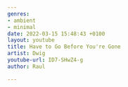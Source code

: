 ```yaml
---
genres:
- ambient
- minimal
date: 2022-03-15 15:48:43 +0100
layout: youtube
title: Have to Go Before You're Gone
artist: Dwig
youtube-url: ID7-SHwZ4-g
author: Raul

---
```

